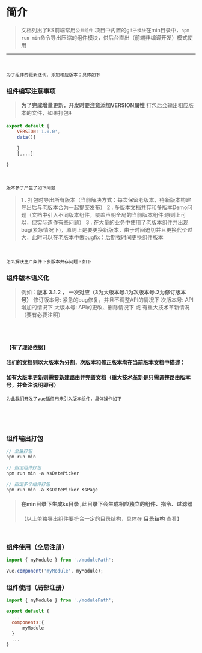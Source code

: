 # 简介

> 文档列出了KS前端常用`公共组件`
> 项目中内置的git`子模块`在min目录中，`npm run min`命令导出压缩的组件模块，供后台直出（前端非编译开发）模式使用

-------------
<br>

`为了组件的更新迭代，添加相应版本；具体如下`

### 组件编写注意事项

> **为了完成增量更新，开发时要注意添加VERSION属性**
> 打包后会输出相应版本的文件，如果打包⬇️


```js
export default {
    VERSION:'1.0.0',
    data(){

    }
    [,...]

}
```
<br>

`版本多了产生了如下问题`
> 1 . 打包时导出所有版本（当前解决方式：每次保留老版本，待新版本构建导出后与老版本合为一起提交发布）
> 2 . 多版本文档共存和多版本Demo问题（文档中引入不同版本组件，覆盖声明全局的当前版本组件;原则上可以，但实际造作有些问题）
> 3 . 在大量的业务中使用了老版本组件并出现bug(紧急情况下)，原则上是要更换新版本，由于时间迫切并且更换代价过大，此时可以在老版本中做bugfix；后期找时间更换组件版本

<br>

`怎么解决生产条件下多版本共存问题？如下`

### 组件版本语义化

> 例如：**版本 3.1.2 ， 一次对应（3为大版本号.1为次版本号.2为修订版本号）**
> 修订版本号: 紧急的bug修复，并且不调整API的情况下
> 次版本号: API增加的情况下
> 大版本号: API的更改、删除情况下 或 有重大技术革新情况（要有必要注明）

<br><br>

#### 【有了理论依据】
####    我们的文档则以大版本为分割，次版本和修正版本均在当前版本文档中描述；
####    如有大版本更新则需要新建路由并完善文档（重大技术革新是只需调整路由版本号，并备注说明即可）

`为此我们开发了vue插件用来引入版本组件，具体操作如下`

```js

```

<br><br>


### 组件输出打包

```js
// 全量打包
npm run min 

// 指定组件打包
npm run min -a KsDatePicker

// 指定多个组件打包
npm run min -a KsDatePicker KsPage
```



> #### 在min目录下生成ks目录 ,此目录下会生成相应独立的组件、指令、过滤器
> 【以上单独导出组件要符合一定的目录结构，具体在 <a v-link="{name:'dir'}" title="">目录结构</a> 查看】

<br>

### 组件使用（全局注册）

```javascript
import { myModule } from './modulePath';

Vue.component('myModule', myModule);
```

### 组件使用（局部注册）
```javascript
import { myModule } from './modulePath';

export default {
  ...
  components:{
      myModule
  }    
  ...
}
```
